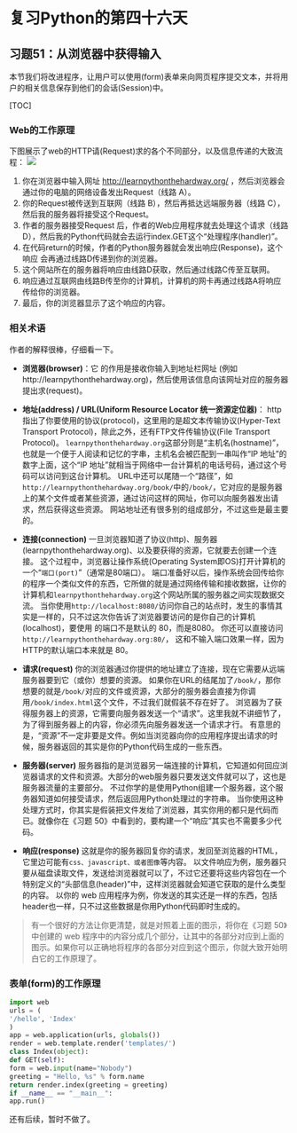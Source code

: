 # 复习Python的第四十六天
## 习题51：从浏览器中获得输入
本节我们将改进程序，让用户可以使用(form)表单来向网页程序提交文本，并将用户的相关信息保存到他们的会话(Session)中。

[TOC]

### Web的工作原理
下图展示了web的HTTP请(Request)求的各个不同部分，以及信息传递的大致流程：
![](https://img-blog.csdn.net/20180419132823250?watermark/2/text/aHR0cHM6Ly9ibG9nLmNzZG4ubmV0L215UmVhbGl6YXRpb24=/font/5a6L5L2T/fontsize/400/fill/I0JBQkFCMA==/dissolve/70)

1. 你在浏览器中输入网址  http://learnpythonthehardway.org/ ，然后浏览器会通过你的电脑的网络设备发出Request（线路 A）。
2. 你的Request被传送到互联网（线路 B），然后再抵达远端服务器（线路 C），然后我的服务器将接受这个Request。
3. 作者的服务器接受Request 后，作者的Web应用程序就去处理这个请求（线路 D），然后我的Python代码就会去运行index.GET这个“处理程序(handler)”。
4. 在代码return的时候，作者的Python服务器就会发出响应(Response)，这个响应
会再通过线路D传递到你的浏览器。
5. 这个网站所在的服务器将响应由线路D获取，然后通过线路C传至互联网。
6. 响应通过互联网由线路B传至你的计算机，计算机的网卡再通过线路A将响应传给你的浏览器。
7. 最后，你的浏览器显示了这个响应的内容。

### 相关术语
作者的解释很棒，仔细看一下。

- **浏览器(browser)**：它 的作用是接收你输入到地址栏网址 (例如http://learnpythonthehardway.org)，然后使用该信息向该网址对应的服务器提出求(request)。

- **地址(address) / URL(Uniform Resource Locator 统一资源定位器)**：
http指出了你要使用的协议(protocol)，这里用的是超文本传输协议(Hyper-Text Transport Protocol)，除此之外，还有FTP文件传输协议(File Transport Protocol)。
`learnpythonthehardway.org`这部分则是“主机名(hostname)”，也就是一个便于人阅读和记忆的字串，主机名会被匹配到一串叫作“IP 地址”的数字上面，这个“IP 地址”就相当于网络中一台计算机的电话号码，通过这个号码可以访问到这台计算机。
URL中还可以尾随一个“路径”，如`http://learnpythonthehardway.org/book/`中的`/book/`，它对应的是服务器上的某个文件或者某些资源，通过访问这样的网址，你可以向服务器发出请求，然后获得这些资源。
网站地址还有很多别的组成部分，不过这些是最主要的。

- **连接(connection)**
一旦浏览器知道了协议(http)、服务器(learnpythonthehardway.org)、以及要获得的资源，它就要去创建一个连接。
这个过程中，浏览器让操作系统(Operating System即OS)打开计算机的一个“`端口(port)`”（通常是80端口）。
端口准备好以后，操作系统会回传给你的程序一个类似文件的东西，它所做的就是通过网络传输和接收数据，让你的计算机和`learnpythonthehardway.org`这个网站所属的服务器之间实现数据交流。 
当你使用`http://localhost:8080/`访问你自己的站点时，发生的事情其实是一样的，只不过这次你告诉了浏览器要访问的是你自己的计算机(localhost)，要使用 的端口不是默认的 80，而是8080。 
你还可以直接访问`http://learnpythonthehardway.org:80/`， 这和不输入端口效果一样，因为HTTP的默认端口本来就是 80。

- **请求(request)**
你的浏览器通过你提供的地址建立了连接，现在它需要从远端服务器要到它（或你）想要的资源。
如果你在URL的结尾加了`/book/`，那你想要的就是`/book/`对应的文件或资源，大部分的服务器会直接为你调用`/book/index.html`这个文件，不过我们就假装不存在好了。
浏览器为了获得服务器上的资源，它需要向服务器发送一个“请求”。这里我就不讲细节了，为了得到服务器上的内容，你必须先向服务器发送一个请求才行。
有意思的是，“资源”不一定非要是文件。例如当浏览器向你的应用程序提出请求的时候，服务器返回的其实是你的Python代码生成的一些东西。

- **服务器(server)**
服务器指的是浏览器另一端连接的计算机，它知道如何回应浏览器请求的文件和资源。大部分的web服务器只要发送文件就可以了，这也是服务器流量的主要部分。
不过你学的是使用Python组建一个服务器，这个服务器知道如何接受请求，然后返回用Python处理过的字符串。
当你使用这种处理方式时，你其实是假装把文件发给了浏览器，其实你用的都只是代码而已。就像你在《习题 50》中看到的，要构建一个“响应”其实也不需要多少代码。

- **响应(response)**
这就是你的服务器回复你的请求，发回至浏览器的HTML，它里边可能有`css、javascript、或者图像`等内容。
以文件响应为例，服务器只要从磁盘读取文件，发送给浏览器就可以了，不过它还要将这些内容包在一个特别定义的“头部信息(header)”中，这样浏览器就会知道它获取的是什么类型的内容。
以你的 web 应用程序为例，你发送的其实还是一样的东西，包括header也一样，只不过这些数据是你用Python代码即时生成的。

> 有一个很好的方法让你更清楚，就是对照着上面的图示，将你在《习题 50》中创建的 web 程序中的内容分成几个部分，让其中的各部分对应到上面的图示。如果你可以正确地将程序的各部分对应到这个图示，你就大致开始明白它的工作原理了。

### 表单(form)的工作原理
```python
import web
urls = (
'/hello', 'Index'
)
app = web.application(urls, globals())
render = web.template.render('templates/')
class Index(object):
def GET(self):
form = web.input(name="Nobody")
greeting = "Hello, %s" % form.name
return render.index(greeting = greeting)
if __name__ == "__main__":
app.run()
```
还有后续，暂时不做了。